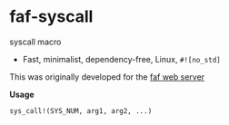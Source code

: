 # faf-syscall

syscall macro
* Fast, minimalist, dependency-free, Linux, `#![no_std]`

This was originally developed for the [faf web server](https://github.com/errantmind/faf)

__Usage__

`sys_call!(SYS_NUM, arg1, arg2, ...)`
